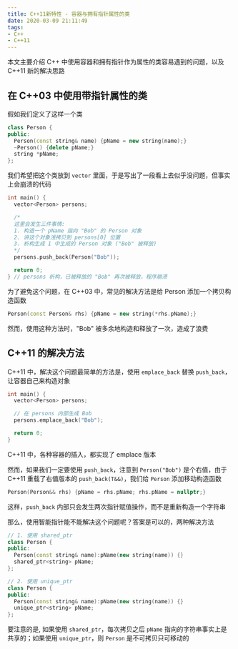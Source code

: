 ```yaml
---
title: C++11新特性 - 容器与拥有指针属性的类
date: 2020-03-09 21:11:49
tags:
- C++
- C++11
---
```


本文主要介绍 C++ 中使用容器和拥有指针作为属性的类容易遇到的问题，以及 C++11 新的解决思路

<!-- More -->

## 在 C++03 中使用带指针属性的类

假如我们定义了这样一个类

```C++
class Person {
public:
  Person(const string& name) {pName = new string(name);}
  ~Person() {delete pName;}
  string *pName;
};
```

我们希望把这个类放到 `vector` 里面，于是写出了一段看上去似乎没问题，但事实上会崩溃的代码

```C++
int main() {
  vector<Person> persons;

  /*
  这里会发生三件事情:
  1. 构造一个 pName 指向 "Bob" 的 Person 对象
  2. 讲这个对象浅拷贝到 persons[0] 位置
  3. 析构生成 1 中生成的 Person 对象 ("Bob" 被释放)
  */
  persons.push_back(Person("Bob"));

  return 0;
} // persons 析构，已被释放的 "Bob" 再次被释放，程序崩溃
```

为了避免这个问题，在 C++03 中，常见的解决方法是给 Person 添加一个拷贝构造函数

```C++
Person(const Person& rhs) {pName = new string(*rhs.pName);}
```

然而，使用这种方法时，"Bob" 被多余地构造和释放了一次，造成了浪费

## C++11 的解决方法

C++11 中，解决这个问题最简单的方法是，使用 `emplace_back` 替换 `push_back`，让容器自己来构造对象

```C++
int main() {
  vector<Person> persons;

  // 在 persons 内部生成 Bob
  persons.emplace_back("Bob");

  return 0;
} 
```

C++11 中，各种容器的插入，都实现了 emplace 版本

然而，如果我们一定要使用 `push_back`，注意到 `Person("Bob")` 是个右值，由于 C++11 重载了右值版本的 `push_back(T&&)`，我们给 `Person` 添加移动构造函数

```C++
Person(Person&& rhs) {pName = rhs.pName; rhs.pName = nullptr;}
```

这样，`push_back` 内部只会发生两次指针赋值操作，而不是重新构造一个字符串

那么，使用智能指针能不能解决这个问题呢？答案是可以的，两种解决方法

```C++
// 1. 使用 shared_ptr
class Person {
public:
  Person(const string& name):pName(new string(name)) {}
  shared_ptr<string> pName;
};

// 2. 使用 unique_ptr
class Person {
public:
  Person(const string& name):pName(new string(name)) {}
  unique_ptr<string> pName;
};
```

要注意的是, 如果使用 `shared_ptr`，每次拷贝之后 `pName` 指向的字符串事实上是共享的；如果使用 `unique_ptr`，则 `Person` 是不可拷贝只可移动的